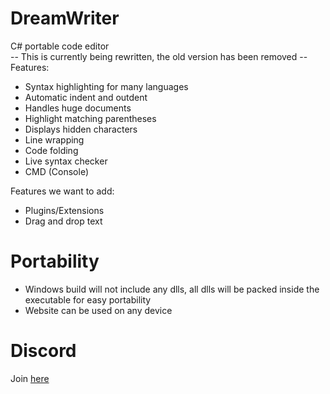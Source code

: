 # DreamWriter
C# portable code editor
<br>
-- This is currently being rewritten, the old version has been removed --
Features:
* Syntax highlighting for many languages
* Automatic indent and outdent
* Handles huge documents
* Highlight matching parentheses
* Displays hidden characters
* Line wrapping
* Code folding
* Live syntax checker
* CMD (Console)

Features we want to add:
* Plugins/Extensions
* Drag and drop text

# Portability
* Windows build will not include any dlls, all dlls will be packed inside the executable for easy portability
* Website can be used on any device

# Discord
Join [here](https://discord.gg/SpRYUvDDfy)
